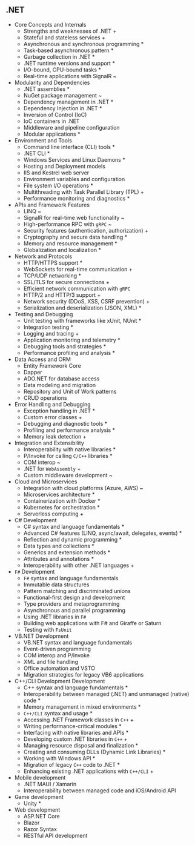 ## .NET

- Core Concepts and Internals
  - Strengths and weaknesses of .NET +
  - Stateful and stateless services +
  - Asynchronous and synchronous programming *
  - Task-based asynchronous pattern *
  - Garbage collection in .NET *
  - .NET runtime versions and support *
  - I/O-bound, CPU-bound tasks *
  - Real-time applications with SignalR ~
- Modularity and Dependencies
  - .NET assemblies *
  - NuGet package management ~
  - Dependency management in .NET *
  - Dependency Injection in .NET *
  - Inversion of Control (IoC)
  - IoC containers in .NET
  - Middleware and pipeline configuration
  - Modular applications *
- Environment and Tools
  - Command line interface (CLI) tools *
  - .NET CLI *
  - Windows Services and Linux Daemons *
  - Hosting and Deployment models
  - IIS and Kestrel web server
  - Environment variables and configuration
  - File system I/O operations *
  - Multithreading with Task Parallel Library (TPL) +
  - Performance monitoring and diagnostics *
- APIs and Framework Features
  - LINQ ~
  - SignalR for real-time web functionality ~
  - High-performance RPC with `gRPC` ~
  - Security features (authentication, authorization) +
  - Cryptography and secure data handling *
  - Memory and resource management *
  - Globalization and localization *
- Network and Protocols
  - HTTP/HTTPS support *
  - WebSockets for real-time communication +
  - TCP/UDP networking *
  - SSL/TLS for secure connections +
  - Efficient network communication with `gRPC`
  - HTTP/2 and HTTP/3 support +
  - Network security (DDoS, XSS, CSRF prevention) +
  - Serialization and deserialization (JSON, XML) *
- Testing and Debugging
  - Unit testing with frameworks like xUnit, NUnit *
  - Integration testing *
  - Logging and tracing +
  - Application monitoring and telemetry *
  - Debugging tools and strategies *
  - Performance profiling and analysis *
- Data Access and ORM
  - Entity Framework Core
  - Dapper
  - ADO.NET for database access
  - Data modeling and migration
  - Repository and Unit of Work patterns
  - CRUD operations
- Error Handling and Debugging
  - Exception handling in .NET *
  - Custom error classes +
  - Debugging and diagnostic tools *
  - Profiling and performance analysis *
  - Memory leak detection +
- Integration and Extensibility
  - Interoperability with native libraries *
  - P/Invoke for calling `C/C++` libraries *
  - COM interop ~
  - .NET for `WebAssembly` +
  - Custom middleware development ~
- Cloud and Microservices
  - Integration with cloud platforms (Azure, AWS) ~
  - Microservices architecture *
  - Containerization with Docker *
  - Kubernetes for orchestration *
  - Serverless computing +
- C# Development
  - C# syntax and language fundamentals *
  - Advanced C# features (LINQ, async/await, delegates, events) *
  - Reflection and dynamic programming *
  - Data types and collections *
  - Generics and extension methods *
  - Attributes and annotations *
  - Interoperability with other .NET languages +
- `F#` Development
  - `F#` syntax and language fundamentals
  - Immutable data structures
  - Pattern matching and discriminated unions
  - Functional-first design and development
  - Type providers and metaprogramming
  - Asynchronous and parallel programming
  - Using .NET libraries in `F#`
  - Building web applications with F# and Giraffe or Saturn
  - Testing with `FsUnit`
- VB.NET Development
  - VB.NET syntax and language fundamentals
  - Event-driven programming
  - COM interop and P/Invoke
  - XML and file handling
  - Office automation and VSTO
  - Migration strategies for legacy VB6 applications
- C++/CLI Development Development
  - C++ syntax and language fundamentals *
  - Interoperability between managed (.NET) and unmanaged (native) code *
  - Memory management in mixed environments *
  - `C++/CLI` syntax and usage *
  - Accessing .NET Framework classes in `C++` +
  - Writing performance-critical modules *
  - Interfacing with native libraries and APIs *
  - Developing custom .NET libraries in `C++` +
  - Managing resource disposal and finalization *
  - Creating and consuming DLLs (Dynamic Link Libraries) *
  - Working with Windows API *
  - Migration of legacy `C++` code to .NET *
  - Enhancing existing .NET applications with `C++/CLI` +
- Mobile development
  - .NET MAUI / Xamarin
  - Interoperability between managed code and iOS/Android API
- Game development
  - Unity *
- Web development
  - ASP.NET Core
  - Blazor
  - Razor Syntax
  - RESTful API development

